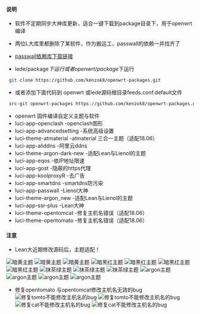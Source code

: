 ﻿#### 说明

* 软件不定期同步大神库更新，适合一键下载到package目录下，用于openwrt编译

* 两位L大库里都删除了某软件，作为搬运工，passwall的依赖一并找齐了

- [passwall依赖库下载链接](https://github.com/kenzok8/small.git)
 

* lede/package$下运行 或者openwrt/package$下运行

```bash
 git clone https://github.com/kenzok8/openwrt-packages.git
```
 * 或者添加下面代码到 openwrt 或lede源码根目录feeds.conf.default文件
```bash
 src-git openwrt-packages https://github.com/kenzok8/openwrt-packages.git
```

- openwrt 固件编译自定义主题与软件
- luci-app-openclash         -openclash图形         
- luci-app-advancedsetting   -系统高级设置
- luci-theme-atmaterial      -atmaterial 三合一主题（适配18.06）     
- luci-app-aliddns           -阿里云ddns
- luci-theme-argon-dark-new  -适配Lean与Lienol的主题
- luci-app-eqos              -依IP地址限速
- luci-app-gost              -隐蔽的https代理
- luci-app-koolproxyR        -去广告 
- luci-app-smartdns          -smartdns防污染
- luci-app-passwall          -Lienol大神 
- luci-theme-argon_new       -适配Lean与Lienol的主题
- luci-app-ssr-plus          -Lean大神 
- luci-theme-opentomcat      -修复主机名错误（适配18.06）  
- luci-theme-opentomato      -修复主机名错误（适配18.06）  
#### 注意

* Lean大近期修改源码后，主题适配！



![暗黄主题](https://raw.githubusercontent.com/kenzok8/openwrt-packages/master/screenshot/sshot-9.jpg)
![暗黄主题](https://raw.githubusercontent.com/kenzok8/openwrt-packages/master/screenshot/sshot-10.jpg)
![暗黄主题](https://raw.githubusercontent.com/kenzok8/openwrt-packages/master/screenshot/sshot-11.jpg)
![暗黑红主题](https://raw.githubusercontent.com/kenzok8/openwrt-packages/master/screenshot/sshot-5.jpg)
![暗黑红主题](https://raw.githubusercontent.com/kenzok8/openwrt-packages/master/screenshot/sshot-6.jpg)
![暗黑红主题](https://raw.githubusercontent.com/kenzok8/openwrt-packages/master/screenshot/sshot-7.jpg)
![暗黑红主题](https://raw.githubusercontent.com/kenzok8/openwrt-packages/master/screenshot/sshot-8.jpg)
![抹茶绿主题](https://raw.githubusercontent.com/kenzok8/openwrt-packages/master/screenshot/sshot-12.jpg)
![抹茶绿主题](https://raw.githubusercontent.com/kenzok8/openwrt-packages/master/screenshot/sshot-13.jpg)
![抹茶绿主题](https://raw.githubusercontent.com/kenzok8/openwrt-packages/master/screenshot/sshot-14.jpg)
![argon主题](https://raw.githubusercontent.com/kenzok8/openwrt-packages/master/screenshot/sshot-1.jpg)
![argon主题](https://raw.githubusercontent.com/kenzok8/openwrt-packages/master/screenshot/sshot-2.jpg)
![argon主题](https://raw.githubusercontent.com/kenzok8/openwrt-packages/master/screenshot/sshot-3.jpg)
![argon主题](https://raw.githubusercontent.com/kenzok8/openwrt-packages/master/screenshot/sshot-4.jpg)
* 修复opentomato 与opentomcat修改主机名无效的bug
![修复tomto不能修改主机名的bug](https://raw.githubusercontent.com/kenzok8/openwrt-packages/master/screenshot/%E5%B0%8F%E7%8C%AA%E5%AE%B6-719.png)
![修复tomto不能修改主机名的bug](https://raw.githubusercontent.com/kenzok8/openwrt-packages/master/screenshot/%E5%B0%8F%E7%8C%AA%E5%AE%B6-722.png)
![修复cat不能修改主机名的bug](https://raw.githubusercontent.com/kenzok8/openwrt-packages/master/screenshot/%E5%B0%8F%E7%8C%AA%E5%AE%B6-720.png)
![修复cat不能修改主机名的bug](https://raw.githubusercontent.com/kenzok8/openwrt-packages/master/screenshot/%E5%B0%8F%E7%8C%AA%E5%AE%B6-721.png)

